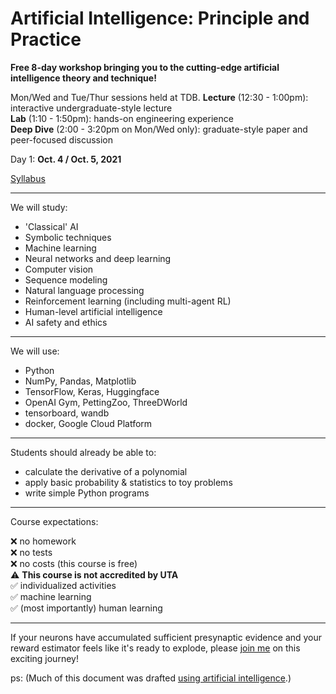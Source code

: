 ﻿
# Artificial Intelligence: Principle and Practice

**Free 8-day workshop bringing you to the cutting-edge artificial intelligence theory and technique!**

Mon/Wed and Tue/Thur sessions held at TDB.
**Lecture** (12:30 - 1:00pm): interactive undergraduate-style lecture</br> 
**Lab** (1:10 - 1:50pm): hands-on engineering experience</br>
**Deep Dive** (2:00 - 3:20pm on Mon/Wed only): graduate-style paper and peer-focused discussion</br>

Day 1: **Oct. 4 / Oct. 5, 2021**

[Syllabus](https://jacobfv.github.io/Artificial-Intelligence-Principle-and-Practice/syllabus)

---

We will study:

 - 'Classical' AI </br>
 - Symbolic techniques </br>
 - Machine learning </br>
 - Neural networks and deep learning </br>
 - Computer vision </br>
 - Sequence modeling </br>
 - Natural language processing </br>
 - Reinforcement learning (including multi-agent RL) </br>
 - Human-level artificial intelligence </br>
 - AI safety and ethics </br>

---

We will use:

 - Python </br>
 - NumPy, Pandas, Matplotlib </br>
 - TensorFlow, Keras, Huggingface </br>
 - OpenAI Gym, PettingZoo, ThreeDWorld </br>
 - tensorboard, wandb </br>
 - docker, Google Cloud Platform </br>

---

Students should already be able to:

 - calculate the derivative of a polynomial </br>
 - apply basic probability & statistics to toy problems </br>
 - write simple Python programs </br>

---

Course expectations:

 ❌ no homework </br>
 ❌ no tests </br>
 ❌ no costs (this course is free) </br>
 ⚠️ **This course is not accredited by UTA**</br>
 ✅ individualized activities </br>
 ✅ machine learning </br>
 ✅ (most importantly) human learning </br>

---

If your neurons have accumulated sufficient presynaptic evidence and your reward estimator feels like it's ready to explode, please [join me](https://jacobfv.github.io/Artificial-Intelligence-Principle-and-Practice/#signup) on this exciting journey!

ps: (Much of this document was drafted [using artificial intelligence](https://copilot.github.com/).)
